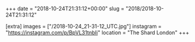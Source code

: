 +++
date = "2018-10-24T21:31:12+00:00"
slug = "2018/2018-10-24T21:31:12"

[extra]
images = ["/2018-10-24_21-31-12_UTC.jpg"]
instagram = "https://instagram.com/p/BpVL31tnbIi"
location = "The Shard London"
+++
